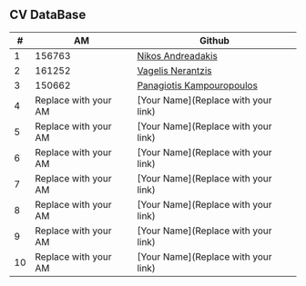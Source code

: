 CV DataBase
----------

| # | AM | Github | 
| -- | -- | -- |
| 1 | 156763 | [Nikos Andreadakis](https://github.com/NikosAndreadakis) |
| 2 | 161252 | [Vagelis Nerantzis](https://github.com/vagelisNerantzis) |
| 3 | 150662 | [Panagiotis Kampouropoulos](https://github.com/panoskam) |
| 4 | Replace with your AM | [Your Name](Replace with your link) |
| 5 | Replace with your AM | [Your Name](Replace with your link) |
| 6 | Replace with your AM | [Your Name](Replace with your link) |
| 7 | Replace with your AM | [Your Name](Replace with your link) |
| 8 | Replace with your AM | [Your Name](Replace with your link) |
| 9 | Replace with your AM | [Your Name](Replace with your link) |
| 10 | Replace with your AM | [Your Name](Replace with your link) |
